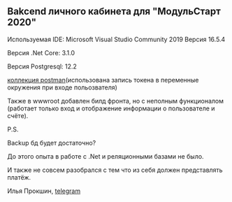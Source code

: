 ## Bakcend личного кабинета для "МодульСтарт 2020" 

Используемая IDE: Microsoft Visual Studio Community 2019 Версия 16.5.4

Версия .Net Core: 3.1.0

Версия Postgresql: 12.2

[коллекция postman](https://gitlab.com/prokshin/mb-backend/-/blob/master/mb-backend.postman_collection.json)(использована запись токена в переменные окружения при входе польозвателя)

Также в wwwroot добавлен билд фронта, но с неполным функционалом (работает только вход и отображение информации о пользователе и счёте).

P.S.

Backup бд будет достаточно?

До этого опыта в работе с .Net и реляционными базами не было.

И также не совсем разобрался с тем что из себя должен представлять платёж.

Илья Прокшин, [telegram](https://t.me/prokshin)
